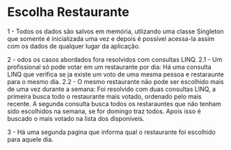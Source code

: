 # Escolha Restaurante

1 - Todos os dados são salvos em memória, utlizando uma classe Singleton que somente é inicializada uma vez e depois é possível acessa-la   assim com os dados de qualquer lugar da aplicação.

2 - odos os casos abordados fora resolvidos com consultas LINQ.
 2.1 - Um profissional só pode votar em um restaurante por dia: Há uma consulta LINQ que verifica se ja existe um voto de uma mesma pessoa e restaraunte para o mesmo dia.
 2.2 - O mesmo restaurante não pode ser escolhido mais de uma vez durante a semana: Foi resolvido com duas consultas LINQ, a primeira  busca todo o restaurante mais votado, ordenado pelo mais recente. A segunda consulta busca todos os restarauntes que não tenham sido escolhidos na semana, se for domingo traz todos. Apois isso é buscado o mais votado na lista dos disponíveis.

3 -  Há uma segunda pagina que informa qual o restaurante foi escolhido para aquele dia.
